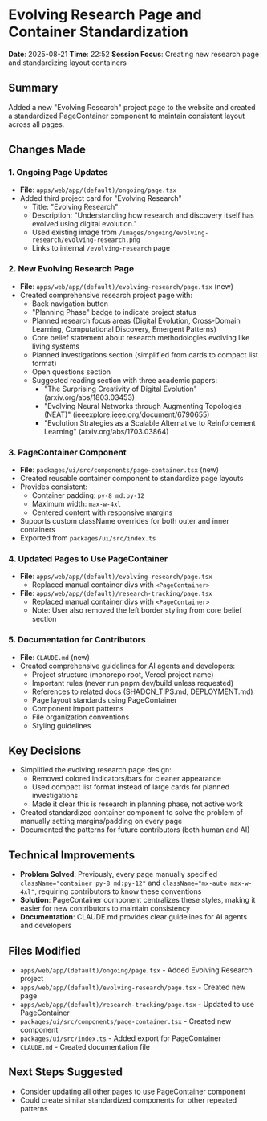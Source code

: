 # Evolving Research Page and Container Standardization
**Date**: 2025-08-21
**Time**: 22:52
**Session Focus**: Creating new research page and standardizing layout containers

## Summary
Added a new "Evolving Research" project page to the website and created a standardized PageContainer component to maintain consistent layout across all pages.

## Changes Made

### 1. Ongoing Page Updates
- **File**: `apps/web/app/(default)/ongoing/page.tsx`
- Added third project card for "Evolving Research"
  - Title: "Evolving Research"
  - Description: "Understanding how research and discovery itself has evolved using digital evolution."
  - Used existing image from `/images/ongoing/evolving-research/evolving-research.png`
  - Links to internal `/evolving-research` page

### 2. New Evolving Research Page
- **File**: `apps/web/app/(default)/evolving-research/page.tsx` (new)
- Created comprehensive research project page with:
  - Back navigation button
  - "Planning Phase" badge to indicate project status
  - Planned research focus areas (Digital Evolution, Cross-Domain Learning, Computational Discovery, Emergent Patterns)
  - Core belief statement about research methodologies evolving like living systems
  - Planned investigations section (simplified from cards to compact list format)
  - Open questions section
  - Suggested reading section with three academic papers:
    - "The Surprising Creativity of Digital Evolution" (arxiv.org/abs/1803.03453)
    - "Evolving Neural Networks through Augmenting Topologies (NEAT)" (ieeexplore.ieee.org/document/6790655)
    - "Evolution Strategies as a Scalable Alternative to Reinforcement Learning" (arxiv.org/abs/1703.03864)

### 3. PageContainer Component
- **File**: `packages/ui/src/components/page-container.tsx` (new)
- Created reusable container component to standardize page layouts
- Provides consistent:
  - Container padding: `py-8 md:py-12`
  - Maximum width: `max-w-4xl`
  - Centered content with responsive margins
- Supports custom className overrides for both outer and inner containers
- Exported from `packages/ui/src/index.ts`

### 4. Updated Pages to Use PageContainer
- **File**: `apps/web/app/(default)/evolving-research/page.tsx`
  - Replaced manual container divs with `<PageContainer>`
- **File**: `apps/web/app/(default)/research-tracking/page.tsx`
  - Replaced manual container divs with `<PageContainer>`
  - Note: User also removed the left border styling from core belief section

### 5. Documentation for Contributors
- **File**: `CLAUDE.md` (new)
- Created comprehensive guidelines for AI agents and developers:
  - Project structure (monorepo root, Vercel project name)
  - Important rules (never run pnpm dev/build unless requested)
  - References to related docs (SHADCN_TIPS.md, DEPLOYMENT.md)
  - Page layout standards using PageContainer
  - Component import patterns
  - File organization conventions
  - Styling guidelines

## Key Decisions
- Simplified the evolving research page design:
  - Removed colored indicators/bars for cleaner appearance
  - Used compact list format instead of large cards for planned investigations
  - Made it clear this is research in planning phase, not active work
- Created standardized container component to solve the problem of manually setting margins/padding on every page
- Documented the patterns for future contributors (both human and AI)

## Technical Improvements
- **Problem Solved**: Previously, every page manually specified `className="container py-8 md:py-12"` and `className="mx-auto max-w-4xl"`, requiring contributors to know these conventions
- **Solution**: PageContainer component centralizes these styles, making it easier for new contributors to maintain consistency
- **Documentation**: CLAUDE.md provides clear guidelines for AI agents and developers

## Files Modified
- `apps/web/app/(default)/ongoing/page.tsx` - Added Evolving Research project
- `apps/web/app/(default)/evolving-research/page.tsx` - Created new page
- `apps/web/app/(default)/research-tracking/page.tsx` - Updated to use PageContainer
- `packages/ui/src/components/page-container.tsx` - Created new component
- `packages/ui/src/index.ts` - Added export for PageContainer
- `CLAUDE.md` - Created documentation file

## Next Steps Suggested
- Consider updating all other pages to use PageContainer component
- Could create similar standardized components for other repeated patterns